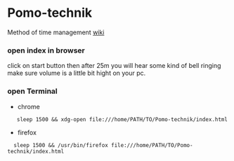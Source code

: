 # Pomo-technik
Method of time management [wiki](https://de.wikipedia.org/wiki/Pomodoro-Technik)

### open index in browser
  click on start button then after 25m you will hear some kind of bell ringing
  make sure volume is a little bit hight on your pc.

### open Terminal 

* chrome
```
   sleep 1500 && xdg-open file:///home/PATH/TO/Pomo-technik/index.html
```

* firefox
```
  sleep 1500 && /usr/bin/firefox file:///home/PATH/TO/Pomo-technik/index.html
```
